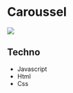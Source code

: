 # Caroussel 


![](https://img.shields.io/badge/made%20with-javascript-yellow?logo=javascript)  

## Techno 

* Javascript
* Html
* Css
